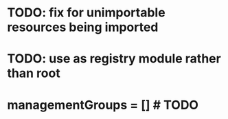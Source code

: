 # TODO: fix for unimportable resources being imported
# TODO: use as registry module rather than root 
# managementGroups = [] # TODO